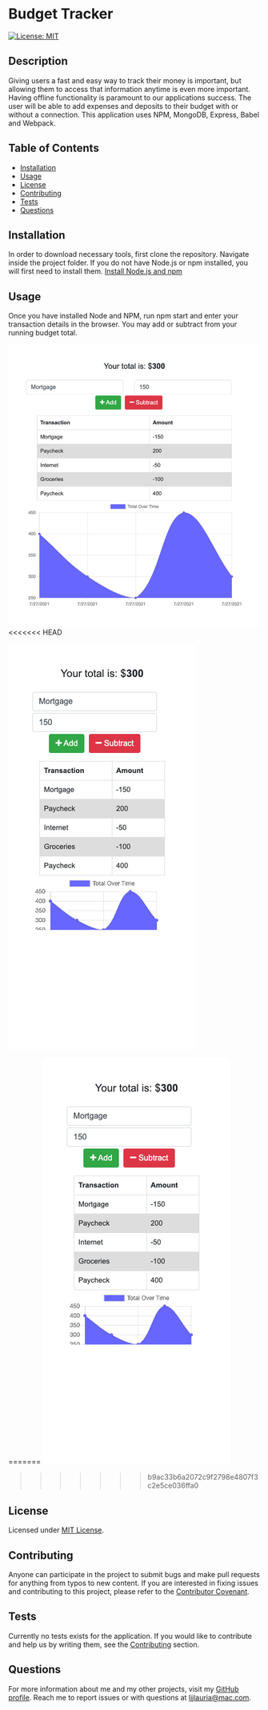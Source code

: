 # Budget Tracker
  [![License: MIT](https://img.shields.io/badge/License-MIT-yellow.svg)](https://opensource.org/licenses/MIT)

  ## Description
  Giving users a fast and easy way to track their money is important, but allowing them to access that information anytime is even more important. Having offline functionality is paramount to our applications success. The user will be able to add expenses and deposits to their budget with or without a connection. This application uses NPM, MongoDB, Express, Babel and Webpack.

  ## Table of Contents
  * [Installation](#installation)
  * [Usage](#usage)
  * [License](#license)
  * [Contributing](#contributing)
  * [Tests](#tests)
  * [Questions](#questions)
  
  ## Installation
  In order to download necessary tools, first clone the repository. Navigate inside the project folder. If you do not have Node.js or npm installed, you will first need to install them.
  [Install Node.js and npm](https://docs.npmjs.com/downloading-and-installing-node-js-and-npm)

  ## Usage
  Once you have installed Node and NPM, run npm start and enter your transaction details in the browser. You may add or subtract from your running budget total. 

  ![Desktop](public/assets/images/desktop.png)
<<<<<<< HEAD

  ![Mobile](public/assets/images/mobile.png)

=======
  ![Mobile](public/assets/images/mobile.png)
>>>>>>> b9ac33b6a2072c9f2798e4807f3c2e5ce036ffa0

  ## License
  Licensed under [MIT License](https://spdx.org/licenses/MIT.html).

  ## Contributing
  Anyone can participate in the project to submit bugs and make pull requests for anything from typos to new content.
  If you are interested in fixing issues and contributing to this project, please refer to the [Contributor Covenant](https://www.contributor-covenant.org/).

  ## Tests
  Currently no tests exists for the application. 
  If you would like to contribute and help us by writing them, see the [Contributing](#contributing) section.

  ## Questions
  For more information about me and my other projects, visit my [GitHub profile](https://github.com/LindseyJeeJan).
  Reach me to report issues or with questions at [ljjlauria@mac.com](mailto:ljjlauria@mac.com).
